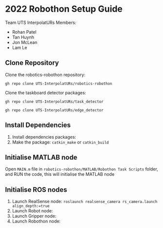 # 2022 Robothon Setup Guide
Team UTS InterpolatURs
Members:
- Rohan Patel
- Tan Huynh
- Jon McLean
- Lam Le


## Clone Repository
Clone the robotics-robothon repository:
```
gh repo clone UTS-InterpolatURs/robotics-robothon
```
Clone the taskboard detector packages: 
```
gh repo clone UTS-InterpolatURs/task_detector
```
```
gh repo clone UTS-InterpolatURs/edge_detector
```
## Install Dependencies
1. Install dependencies packages:
2. Make the package: `catkin_make` or `catkin_build`
## Initialise MATLAB node
Open `MAIN.m` file in `robotics-robothon/MATLAB/Robothon Task Scripts` folder, and RUN the code, this will initialise the MATLAB node
## Initialise ROS nodes
1. Launch RealSense node: `roslaunch realsense_camera rs_camera.launch align_depth:=true`
2. Launch Robot node:
3. Launch Gripper node:
4. Launch Robothon node: 
